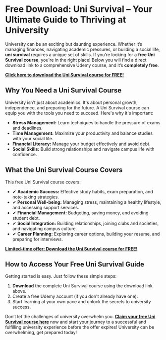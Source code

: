 # Free Download: Uni Survival – Your Ultimate Guide to Thriving at University

University can be an exciting but daunting experience. Whether it’s managing finances, navigating academic pressures, or building a social life, **uni survival** requires a unique set of skills. If you're looking for a **free Uni Survival course**, you're in the right place! Below you will find a direct download link to a comprehensive Udemy course, and it’s **completely free**.

[**Click here to download the Uni Survival course for FREE!**](https://udemywork.com/uni-survival)

## Why You Need a Uni Survival Course

University isn’t just about academics. It's about personal growth, independence, and preparing for the future. A Uni Survival course can equip you with the tools you need to succeed. Here's why it's important:

*   **Stress Management:** Learn techniques to handle the pressure of exams and deadlines.
*   **Time Management:** Maximize your productivity and balance studies with your social life.
*   **Financial Literacy:** Manage your budget effectively and avoid debt.
*   **Social Skills:** Build strong relationships and navigate campus life with confidence.

## What the Uni Survival Course Covers

This free Uni Survival course covers:

*   ✔ **Academic Success:** Effective study habits, exam preparation, and note-taking strategies.
*   ✔ **Personal Well-being:** Managing stress, maintaining a healthy lifestyle, and accessing support services.
*   ✔ **Financial Management:** Budgeting, saving money, and avoiding student debt.
*   ✔ **Social Integration:** Building relationships, joining clubs and societies, and navigating campus culture.
*   ✔ **Career Planning:** Exploring career options, building your resume, and preparing for interviews.

[**Limited-time offer: Download the Uni Survival course for FREE!**](https://udemywork.com/uni-survival)

## How to Access Your Free Uni Survival Guide

Getting started is easy. Just follow these simple steps:

1.  **Download** the complete Uni Survival course using the download link above.
2.  Create a free Udemy account (if you don't already have one).
3.  Start learning at your own pace and unlock the secrets to university success.

Don’t let the challenges of university overwhelm you. **[Claim your free Uni Survival course here](https://udemywork.com/uni-survival)** now and start your journey to a successful and fulfilling university experience before the offer expires! University can be overwhelming, get prepared today!
